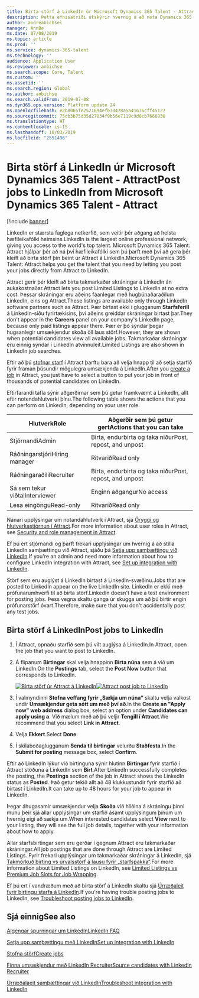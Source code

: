 ```yaml
---
title: Birta störf á LinkedIn úr Microsoft Dynamics 365 Talent - Attract
description: Þetta efnisatriði útskýrir hvernig á að nota Dynamics 365 Talent - Attract til að birta störf á LinkedIn.
author: andreabichsel
manager: AnnBe
ms.date: 07/08/2019
ms.topic: article
ms.prod: ''
ms.service: dynamics-365-talent
ms.technology: ''
audience: Application User
ms.reviewer: anbichse
ms.search.scope: Core, Talent
ms.custom: ''
ms.assetid: ''
ms.search.region: Global
ms.author: anbichse
ms.search.validFrom: 2019-07-08
ms.dyn365.ops.version: Platform update 24
ms.openlocfilehash: e2b8065fe2521694efb30478a5a41676cff45127
ms.sourcegitcommit: 75db3b75d35d27034f9b56e7119c9d0cb7666830
ms.translationtype: HT
ms.contentlocale: is-IS
ms.lasthandoff: 10/03/2019
ms.locfileid: "2551496"
---
```

# <a name="post-jobs-to-linkedin-from-microsoft-dynamics-365-talent---attract"></a><span data-ttu-id="cb71b-103">Birta störf á LinkedIn úr Microsoft Dynamics 365 Talent - Attract</span><span class="sxs-lookup"><span data-stu-id="cb71b-103">Post jobs to LinkedIn from Microsoft Dynamics 365 Talent - Attract</span></span>

[!include [banner](../includes/banner.md)]

<span data-ttu-id="cb71b-104">LinkedIn er stærsta faglega netkerfið, sem veitir þér aðgang að helsta hæfileikafólki heimsins.</span><span class="sxs-lookup"><span data-stu-id="cb71b-104">LinkedIn is the largest online professional network, giving you access to the world's top talent.</span></span> <span data-ttu-id="cb71b-105">Microsoft Dynamics 365 Talent: Attract hjálpar þér að ná því hæfileikafólki sem þú þarft með því að gera þér kleift að birta störf þín beint úr Attract á LinkedIn.</span><span class="sxs-lookup"><span data-stu-id="cb71b-105">Microsoft Dynamics 365 Talent: Attract helps you get the talent that you need by letting you post your jobs directly from Attract to LinkedIn.</span></span>

<span data-ttu-id="cb71b-106">Attract gerir þér kleift að birta takmarkaðar skráningar á LinkedIn án aukakostnaðar.</span><span class="sxs-lookup"><span data-stu-id="cb71b-106">Attract lets you post Limited Listings to LinkedIn at no extra cost.</span></span> <span data-ttu-id="cb71b-107">Þessar skráningar eru aðeins fáanlegar með hugbúnaðaraðilum LinkedIn, eins og Attract.</span><span class="sxs-lookup"><span data-stu-id="cb71b-107">These listings are available only through LinkedIn software partners such as Attract.</span></span> <span data-ttu-id="cb71b-108">Þær birtast ekki í glugganum **Starfsferill** á LinkedIn-síðu fyrirtækisins, því aðeins greiddar skráningar birtast þar.</span><span class="sxs-lookup"><span data-stu-id="cb71b-108">They don't appear in the **Careers** panel on your company's LinkedIn page, because only paid listings appear there.</span></span> <span data-ttu-id="cb71b-109">Þær er þó sýndar þegar hugsanlegir umsækjendur skoða öll laus störf.</span><span class="sxs-lookup"><span data-stu-id="cb71b-109">However, they are shown when potential candidates view all available jobs.</span></span> <span data-ttu-id="cb71b-110">Takmarkaðar skráningar eru einnig sýndar í LinkedIn atvinnuleit.</span><span class="sxs-lookup"><span data-stu-id="cb71b-110">Limited Listings are also shown in LinkedIn job searches.</span></span>

<span data-ttu-id="cb71b-111">Eftir að þú [stofnar starf](./creating-jobs-attract.md) í Attract þarftu bara að velja hnapp til að setja starfið fyrir framan þúsundir mögulegra umsækjenda á LinkedIn.</span><span class="sxs-lookup"><span data-stu-id="cb71b-111">After you [create a job](./creating-jobs-attract.md) in Attract, you just have to select a button to put your job in front of thousands of potential candidates on LinkedIn.</span></span>

<span data-ttu-id="cb71b-112">Eftirfarandi tafla sýnir aðgerðirnar sem þú getur framkvæmt á LinkedIn, allt eftir notendahlutverki þínu.</span><span class="sxs-lookup"><span data-stu-id="cb71b-112">The following table shows the actions that you can perform on LinkedIn, depending on your user role.</span></span>

| <span data-ttu-id="cb71b-113">Hlutverk</span><span class="sxs-lookup"><span data-stu-id="cb71b-113">Role</span></span> | <span data-ttu-id="cb71b-114">Aðgerðir sem þú getur gert</span><span class="sxs-lookup"><span data-stu-id="cb71b-114">Actions that you can take</span></span> |
|---|---|
| <span data-ttu-id="cb71b-115">Stjórnandi</span><span class="sxs-lookup"><span data-stu-id="cb71b-115">Admin</span></span> | <span data-ttu-id="cb71b-116">Birta, endurbirta og taka niður</span><span class="sxs-lookup"><span data-stu-id="cb71b-116">Post, repost, and unpost</span></span> |
| <span data-ttu-id="cb71b-117">Ráðningarstjóri</span><span class="sxs-lookup"><span data-stu-id="cb71b-117">Hiring manager</span></span> | <span data-ttu-id="cb71b-118">Ritvarið</span><span class="sxs-lookup"><span data-stu-id="cb71b-118">Read only</span></span> |
| <span data-ttu-id="cb71b-119">Ráðningaraðili</span><span class="sxs-lookup"><span data-stu-id="cb71b-119">Recruiter</span></span> | <span data-ttu-id="cb71b-120">Birta, endurbirta og taka niður</span><span class="sxs-lookup"><span data-stu-id="cb71b-120">Post, repost, and unpost</span></span> |
| <span data-ttu-id="cb71b-121">Sá sem tekur viðtal</span><span class="sxs-lookup"><span data-stu-id="cb71b-121">Interviewer</span></span> | <span data-ttu-id="cb71b-122">Enginn aðgangur</span><span class="sxs-lookup"><span data-stu-id="cb71b-122">No access</span></span> |
| <span data-ttu-id="cb71b-123">Lesa eingöngu</span><span class="sxs-lookup"><span data-stu-id="cb71b-123">Read-only</span></span> | <span data-ttu-id="cb71b-124">Ritvarið</span><span class="sxs-lookup"><span data-stu-id="cb71b-124">Read only</span></span> |

<span data-ttu-id="cb71b-125">Nánari upplýsingar um notandahlutverk í Attract, sjá [Öryggi og hlutverkastjórnun í Attract](./security-attract.md).</span><span class="sxs-lookup"><span data-stu-id="cb71b-125">For more information about user roles in Attract, see [Security and role management in Attract](./security-attract.md).</span></span>

<span data-ttu-id="cb71b-126">Ef þú ert stjórnandi og þarft frekari upplýsingar um hvernig á að stilla LinkedIn samþættingu við Attract, sjáðu þá [Setja upp samþættingu við LinkedIn](./attract-admin-linkedin.md).</span><span class="sxs-lookup"><span data-stu-id="cb71b-126">If you're an admin and need more information about how to configure LinkedIn integration with Attract, see [Set up integration with LinkedIn](./attract-admin-linkedin.md).</span></span>

<span data-ttu-id="cb71b-127">Störf sem eru auglýst á LinkedIn birtast á LinkedIn-svæðinu.</span><span class="sxs-lookup"><span data-stu-id="cb71b-127">Jobs that are posted to LinkedIn appear on the live LinkedIn site.</span></span> <span data-ttu-id="cb71b-128">LinkedIn er ekki með prófunarumhverfi til að birta störf.</span><span class="sxs-lookup"><span data-stu-id="cb71b-128">LinkedIn doesn't have a test environment for posting jobs.</span></span> <span data-ttu-id="cb71b-129">Þess vegna skaltu ganga úr skugga um að þú birtir engin prófunarstörf óvart.</span><span class="sxs-lookup"><span data-stu-id="cb71b-129">Therefore, make sure that you don't accidentally post any test jobs.</span></span>

## <a name="post-jobs-to-linkedin"></a><span data-ttu-id="cb71b-130">Birta störf á LinkedIn</span><span class="sxs-lookup"><span data-stu-id="cb71b-130">Post jobs to LinkedIn</span></span>

1. <span data-ttu-id="cb71b-131">Í Attract, opnaðu starfið sem þú vilt auglýsa á LinkedIn.</span><span class="sxs-lookup"><span data-stu-id="cb71b-131">In Attract, open the job that you want to post to LinkedIn.</span></span>
2. <span data-ttu-id="cb71b-132">Á flipanum **Birtingar** skal velja hnappinn **Birta núna** sem á við um LinkedIn.</span><span class="sxs-lookup"><span data-stu-id="cb71b-132">On the **Postings** tab, select the **Post Now** button that corresponds to LinkedIn.</span></span>

    <span data-ttu-id="cb71b-133">[![Birta störf úr Attract á LinkedIn](./media/attract-post-job-to-linkedin.png)](./media/attract-post-job-to-linkedin.png)</span><span class="sxs-lookup"><span data-stu-id="cb71b-133">[![Attract post job to LinkedIn](./media/attract-post-job-to-linkedin.png)](./media/attract-post-job-to-linkedin.png)</span></span>

3. <span data-ttu-id="cb71b-134">Í valmyndinni **Stofna veffang fyrir „Sækja um núna“** skaltu velja valkost undir **Umsækjendur geta sótt um með því að**.</span><span class="sxs-lookup"><span data-stu-id="cb71b-134">In the **Create an "Apply now" web address** dialog box, select an option under **Candidates can apply using a**.</span></span> <span data-ttu-id="cb71b-135">Við mælum með að þú veljir **Tengill í Attract**.</span><span class="sxs-lookup"><span data-stu-id="cb71b-135">We recommend that you select **Link in Attract**.</span></span>
4. <span data-ttu-id="cb71b-136">Velja **Ekkert**.</span><span class="sxs-lookup"><span data-stu-id="cb71b-136">Select **Done**.</span></span>
5. <span data-ttu-id="cb71b-137">Í skilaboðaglugganum **Senda til birtingar** velurðu **Staðfesta**.</span><span class="sxs-lookup"><span data-stu-id="cb71b-137">In the **Submit for posting** message box, select **Confirm**.</span></span>

<span data-ttu-id="cb71b-138">Eftir að LinkedIn lýkur við birtinguna sýnir hlutinn **Birtingar** fyrir starfið í Attract stöðuna á LinkedIn sem **Birt**.</span><span class="sxs-lookup"><span data-stu-id="cb71b-138">After LinkedIn successfully completes the posting, the **Postings** section of the job in Attract shows the LinkedIn status as **Posted**.</span></span> <span data-ttu-id="cb71b-139">Það getur tekið allt að 48 klukkustundir fyrir starfið að birtast í LinkedIn.</span><span class="sxs-lookup"><span data-stu-id="cb71b-139">It can take up to 48 hours for your job to appear in LinkedIn.</span></span>

<span data-ttu-id="cb71b-140">Þegar áhugasamir umsækjendur velja **Skoða** við hliðina á skráningu þinni munu þeir sjá allar upplýsingar um starfið ásamt upplýsingum þínum um hvernig eigi að sækja um.</span><span class="sxs-lookup"><span data-stu-id="cb71b-140">When interested candidates select **View** next to your listing, they will see the full job details, together with your information about how to apply.</span></span>

<span data-ttu-id="cb71b-141">Allar starfsbirtingar sem eru gerðar í gegnum Attract eru takmarkaðar skráningar.</span><span class="sxs-lookup"><span data-stu-id="cb71b-141">All job postings that are done through Attract are Limited Listings.</span></span> <span data-ttu-id="cb71b-142">Fyrir frekari upplýsingar um takmarkaðar skráningar á LinkedIn, sjá [Takmörkuð birting vs úrvalsstörf á lausu fyrir „starfspakka“](https://www.linkedin.com/help/recruiter/answer/79049).</span><span class="sxs-lookup"><span data-stu-id="cb71b-142">For more information about Limited Listings on LinkedIn, see [Limited Listings vs Premium Job Slots for Job Wrapping](https://www.linkedin.com/help/recruiter/answer/79049).</span></span>

<span data-ttu-id="cb71b-143">Ef þú ert í vandræðum með að birta störf á LinkedIn skaltu sjá [Úrræðaleit fyrir birtingu starfa á LinkedIn](./attract-troubleshoot-linkedin.md).</span><span class="sxs-lookup"><span data-stu-id="cb71b-143">If you're having trouble posting jobs to LinkedIn, see [Troubleshoot posting jobs to LinkedIn](./attract-troubleshoot-linkedin.md).</span></span>

## <a name="see-also"></a><span data-ttu-id="cb71b-144">Sjá einnig</span><span class="sxs-lookup"><span data-stu-id="cb71b-144">See also</span></span>

[<span data-ttu-id="cb71b-145">Algengar spurningar um LinkedIn</span><span class="sxs-lookup"><span data-stu-id="cb71b-145">LinkedIn FAQ</span></span>](./attract-linkedin-faq.md)

[<span data-ttu-id="cb71b-146">Setja upp samþættingu með LinkedIn</span><span class="sxs-lookup"><span data-stu-id="cb71b-146">Set up integration with LinkedIn</span></span>](./attract-admin-linkedin.md)

[<span data-ttu-id="cb71b-147">Stofna störf</span><span class="sxs-lookup"><span data-stu-id="cb71b-147">Create jobs</span></span>](./creating-jobs-attract.md)

[<span data-ttu-id="cb71b-148">Finna umsækjendur með LinkedIn Recruiter</span><span class="sxs-lookup"><span data-stu-id="cb71b-148">Source candidates with LinkedIn Recruiter</span></span>](./attract-linkedin-recruiter.md)

[<span data-ttu-id="cb71b-149">Úrræðalaeit samþættingar við LinkedIn</span><span class="sxs-lookup"><span data-stu-id="cb71b-149">Troubleshoot integration with LinkedIn</span></span>](./attract-troubleshoot-linkedin.md)
